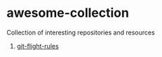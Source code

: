 # awesome-collection
Collection of interesting repositories and resources

1. [git-flight-rules](https://github.com/k88hudson/git-flight-rules)
